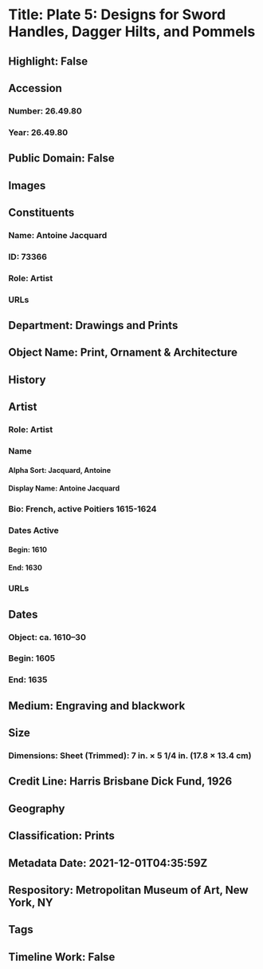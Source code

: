 # Title: Plate 5: Designs for Sword Handles, Dagger Hilts, and Pommels
## Highlight: False
## Accession
### Number: 26.49.80
### Year: 26.49.80
## Public Domain: False
## Images
## Constituents
### Name: Antoine Jacquard
### ID: 73366
### Role: Artist
### URLs
## Department: Drawings and Prints
## Object Name: Print, Ornament & Architecture
## History
## Artist
### Role: Artist
### Name
#### Alpha Sort: Jacquard, Antoine
#### Display Name: Antoine Jacquard
### Bio: French, active Poitiers 1615-1624
### Dates Active
#### Begin: 1610
#### End: 1630
### URLs
## Dates
### Object: ca. 1610–30
### Begin: 1605
### End: 1635
## Medium: Engraving and blackwork
## Size
### Dimensions: Sheet (Trimmed): 7 in. × 5 1/4 in. (17.8 × 13.4 cm)
## Credit Line: Harris Brisbane Dick Fund, 1926
## Geography
## Classification: Prints
## Metadata Date: 2021-12-01T04:35:59Z
## Respository: Metropolitan Museum of Art, New York, NY
## Tags
## Timeline Work: False